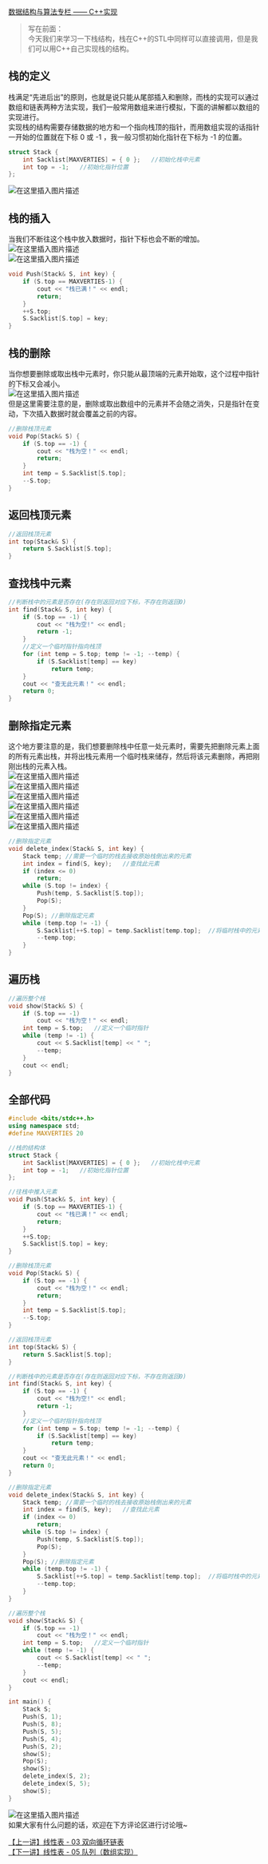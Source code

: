 [数据结构与算法专栏 —— C++实现](https://blog.csdn.net/Newin2020/article/details/126445229)

> 写在前面：  
> 今天我们来学习一下栈结构，栈在C++的STL中同样可以直接调用，但是我们可以用C++自己实现栈的结构。

## 栈的定义

栈满足“先进后出”的原则，也就是说只能从尾部插入和删除，而栈的实现可以通过数组和链表两种方法实现，我们一般常用数组来进行模拟，下面的讲解都以数组的实现进行。  
实现栈的结构需要存储数据的地方和一个指向栈顶的指针，而用数组实现的话指针一开始的位置就在下标 0 或 -1 ，我一般习惯初始化指针在下标为 -1 的位置。

```cpp
struct Stack {
	int Sacklist[MAXVERTIES] = { 0 };	//初始化栈中元素
	int top = -1;	//初始化指针位置
};
```

![在这里插入图片描述](https://i-blog.csdnimg.cn/blog_migrate/f1c461d491301675096f56043522c3d9.png)

## 栈的插入

当我们不断往这个栈中放入数据时，指针下标也会不断的增加。  
![在这里插入图片描述](https://i-blog.csdnimg.cn/blog_migrate/1f206aac94ed36faa6b07beda59f7df1.png)  
![在这里插入图片描述](https://i-blog.csdnimg.cn/blog_migrate/5706dce24b348bac43d7cc0a1a39adf2.png)

```cpp
void Push(Stack& S, int key) {
	if (S.top == MAXVERTIES-1) {
		cout << "栈已满！" << endl;
		return;
	}
	++S.top;
	S.Sacklist[S.top] = key;
}
```

## 栈的删除

当你想要删除或取出栈中元素时，你只能从最顶端的元素开始取，这个过程中指针的下标又会减小。  
![在这里插入图片描述](https://i-blog.csdnimg.cn/blog_migrate/0f7b2d4ae06e9c8f20d02f4be89b156e.png)  
但是这里需要注意的是，删除或取出数组中的元素并不会随之消失，只是指针在变动，下次插入数据时就会覆盖之前的内容。

```cpp
//删除栈顶元素
void Pop(Stack& S) {
	if (S.top == -1) {
		cout << "栈为空！" << endl;
		return;
	}
	int temp = S.Sacklist[S.top];
	--S.top;
}
```

## 返回栈顶元素

```cpp
//返回栈顶元素
int top(Stack& S) {
	return S.Sacklist[S.top];
}
```

## 查找栈中元素

```cpp
//判断栈中的元素是否存在(存在则返回对应下标，不存在则返回0)
int find(Stack& S, int key) {
	if (S.top == -1) {
		cout << "栈为空!" << endl;
		return -1;
	}
	//定义一个临时指针指向栈顶
	for (int temp = S.top; temp != -1; --temp) {
		if (S.Sacklist[temp] == key)
			return temp;
	}
	cout << "查无此元素！" << endl;
	return 0;
}
```

## 删除指定元素

这个地方要注意的是，我们想要删除栈中任意一处元素时，需要先把删除元素上面的所有元素出栈，并将出栈元素用一个临时栈来储存，然后将该元素删除，再把刚刚出栈的元素入栈。  
![在这里插入图片描述](https://i-blog.csdnimg.cn/blog_migrate/99e2b697d7e8baf38921a143af387af6.png)  
![在这里插入图片描述](https://i-blog.csdnimg.cn/blog_migrate/f33ef152d53ed6afd7a361587f172497.png)  
![在这里插入图片描述](https://i-blog.csdnimg.cn/blog_migrate/e55f18cb74a1471906da3d1030149dd5.png)  
![在这里插入图片描述](https://i-blog.csdnimg.cn/blog_migrate/61c35e17ea72b05fec817d122466ca1b.png)  
![在这里插入图片描述](https://i-blog.csdnimg.cn/blog_migrate/a2d2ab7357a3e4e470c7f5e2f1905f62.png)  
![在这里插入图片描述](https://i-blog.csdnimg.cn/blog_migrate/ae1c3a253a98f3edb1b9716b1e3de1d3.png)

```cpp
//删除指定元素
void delete_index(Stack& S, int key) {
	Stack temp;	//需要一个临时的栈去接收原始栈倒出来的元素
	int index = find(S, key);	//查找此元素
	if (index <= 0)
		return;
	while (S.top != index) {
		Push(temp, S.Sacklist[S.top]);
		Pop(S);
	}
	Pop(S);	//删除指定元素
	while (temp.top != -1) {
		S.Sacklist[++S.top] = temp.Sacklist[temp.top];	//将临时栈中的元素再倒回去
		--temp.top;
	}
}
```

## 遍历栈

```cpp
//遍历整个栈
void show(Stack& S) {
	if (S.top == -1)
		cout << "栈为空！" << endl;
	int temp = S.top;	//定义一个临时指针
	while (temp != -1) {
		cout << S.Sacklist[temp] << " ";
		--temp;
	}
	cout << endl;
}
```

## 全部代码

```cpp
#include <bits/stdc++.h>
using namespace std;
#define MAXVERTIES 20

//栈的结构体
struct Stack {
	int Sacklist[MAXVERTIES] = { 0 };	//初始化栈中元素
	int top = -1;	//初始化指针位置
};

//往栈中推入元素
void Push(Stack& S, int key) {
	if (S.top == MAXVERTIES-1) {
		cout << "栈已满！" << endl;
		return;
	}
	++S.top;
	S.Sacklist[S.top] = key;
}

//删除栈顶元素
void Pop(Stack& S) {
	if (S.top == -1) {
		cout << "栈为空！" << endl;
		return;
	}
	int temp = S.Sacklist[S.top];
	--S.top;
}

//返回栈顶元素
int top(Stack& S) {
	return S.Sacklist[S.top];
}

//判断栈中的元素是否存在(存在则返回对应下标，不存在则返回0)
int find(Stack& S, int key) {
	if (S.top == -1) {
		cout << "栈为空!" << endl;
		return -1;
	}
	//定义一个临时指针指向栈顶
	for (int temp = S.top; temp != -1; --temp) {
		if (S.Sacklist[temp] == key)
			return temp;
	}
	cout << "查无此元素！" << endl;
	return 0;
}

//删除指定元素
void delete_index(Stack& S, int key) {
	Stack temp;	//需要一个临时的栈去接收原始栈倒出来的元素
	int index = find(S, key);	//查找此元素
	if (index <= 0)
		return;
	while (S.top != index) {
		Push(temp, S.Sacklist[S.top]);
		Pop(S);
	}
	Pop(S);	//删除指定元素
	while (temp.top != -1) {
		S.Sacklist[++S.top] = temp.Sacklist[temp.top];	//将临时栈中的元素再倒回去
		--temp.top;
	}
}

//遍历整个栈
void show(Stack& S) {
	if (S.top == -1)
		cout << "栈为空！" << endl;
	int temp = S.top;	//定义一个临时指针
	while (temp != -1) {
		cout << S.Sacklist[temp] << " ";
		--temp;
	}
	cout << endl;
}

int main() {
	Stack S;
	Push(S, 1);
	Push(S, 8);
	Push(S, 5);
	Push(S, 4);
	Push(S, 2);
	show(S);
	Pop(S);
	show(S);
	delete_index(S, 2);
	delete_index(S, 5);
	show(S);
}
```

![在这里插入图片描述](https://i-blog.csdnimg.cn/blog_migrate/cf87ae6eefcb5c1280f7b509a2877e4d.png)  
如果大家有什么问题的话，欢迎在下方评论区进行讨论哦~

[【上一讲】线性表 - 03 双向循环链表](https://blog.csdn.net/Newin2020/article/details/123189738)  
[【下一讲】线性表 - 05 队列（数组实现）](https://blog.csdn.net/Newin2020/article/details/123722941)